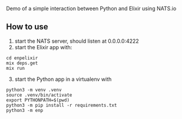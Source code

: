 Demo of a simple interaction between Python and Elixir using NATS.io

## How to use

1. start the NATS server, should listen at 0.0.0.0:4222
2. start the Elixir app with:
```
cd enpelixir
mix deps.get
mix run
```
3. start the Python app in a virtualenv with
```
python3 -m venv .venv
source .venv/bin/activate
export PYTHONPATH=$(pwd)
python3 -m pip install -r requirements.txt
python3 -m enp
```
